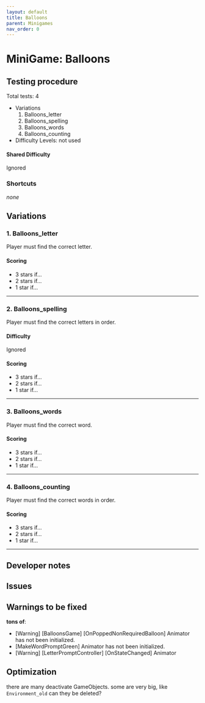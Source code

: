```yaml
---
layout: default
title: Balloons
parent: Minigames
nav_order: 0
---
```

# MiniGame: Balloons

## Testing procedure
Total tests: 4
- Variations
    1. Balloons_letter
    2. Balloons_spelling
    3. Balloons_words
    4. Balloons_counting
- Difficulty Levels: not used

#### Shared Difficulty
Ignored

### Shortcuts
_none_

## Variations

### 1. Balloons_letter
Player must find the correct letter.

#### Scoring
- 3 stars if...
- 2 stars if...
- 1 star if...
---
### 2. Balloons_spelling
Player must find the correct letters in order.

#### Difficulty
Ignored

#### Scoring
- 3 stars if...
- 2 stars if...
- 1 star if...
---
### 3. Balloons_words
Player must find the correct word.

#### Scoring
- 3 stars if...
- 2 stars if...
- 1 star if...
---
### 4. Balloons_counting
Player must find the correct words in order.

#### Scoring
- 3 stars if...
- 2 stars if...
- 1 star if...
---
## Developer notes

## Issues

## Warnings to be fixed

**tons of**:
- [Warning] [BalloonsGame] [OnPoppedNonRequiredBalloon] Animator has not been initialized.
- [MakeWordPromptGreen] Animator has not been initialized.
- [Warning] [LetterPromptController] [OnStateChanged] Animator

## Optimization

there are many deactivate GameObjects.
some are very big, like `Environment_old` can they be deleted?
